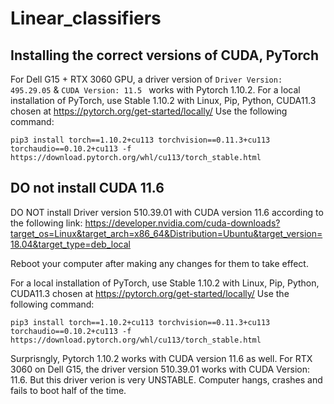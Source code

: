 # Linear_classifiers

## Installing the correct versions of CUDA, PyTorch 
For Dell G15 + RTX 3060 GPU, a driver version of ```Driver Version: 495.29.05``` & ```CUDA Version: 11.5 ``` works with Pytorch 1.10.2.
For a local installation of PyTorch, use Stable 1.10.2 with Linux, Pip, Python, CUDA11.3 chosen at https://pytorch.org/get-started/locally/ 
Use the following command:
```
pip3 install torch==1.10.2+cu113 torchvision==0.11.3+cu113 torchaudio==0.10.2+cu113 -f https://download.pytorch.org/whl/cu113/torch_stable.html
```


## DO not install CUDA 11.6
DO NOT install Driver version 510.39.01 with CUDA version 11.6 according to the following link: https://developer.nvidia.com/cuda-downloads?target_os=Linux&target_arch=x86_64&Distribution=Ubuntu&target_version=18.04&target_type=deb_local

Reboot your computer after making any changes for them to take effect.

For a local installation of PyTorch, use Stable 1.10.2 with Linux, Pip, Python, CUDA11.3 chosen at https://pytorch.org/get-started/locally/ 
Use the following command:
```
pip3 install torch==1.10.2+cu113 torchvision==0.11.3+cu113 torchaudio==0.10.2+cu113 -f https://download.pytorch.org/whl/cu113/torch_stable.html
```
Surprisngly, Pytorch 1.10.2 works with CUDA version 11.6 as well. For RTX 3060 on Dell G15, the driver version 510.39.01 works with CUDA Version: 11.6. But this driver verion is very UNSTABLE. Computer hangs, crashes and fails to boot half of the time.


